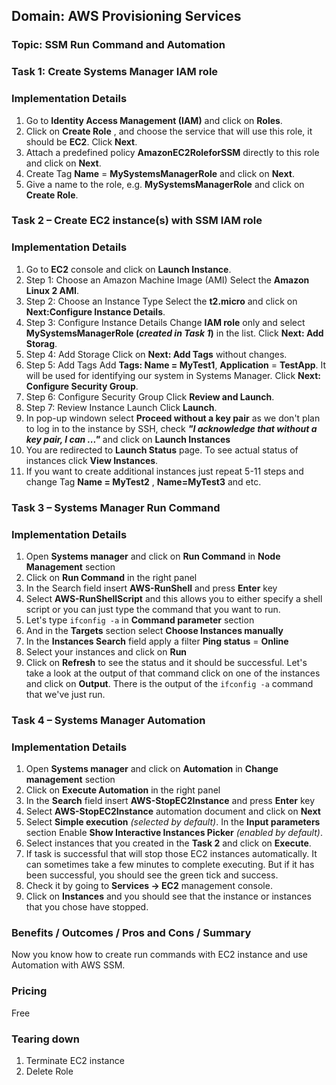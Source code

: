 ## Domain: AWS Provisioning Services

### Topic: SSM Run Command and Automation

### Task 1: Create Systems Manager IAM role

### Implementation Details 

1. Go to **Identity Access Management (IAM)** and click on **Roles**.
2. Click on **Create Role** , and choose the service that will use this role, it should be **EC2**. Click **Next**.
3. Attach a predefined policy **AmazonEC2RoleforSSM** directly to this role and click on **Next**.
4. Create Tag **Name** = **MySystemsManagerRole** and click on **Next**.
5. Give a name to the role, e.g. **MySystemsManagerRole** and click on **Create Role**.

### Task 2 – Create EC2 instance(s) with SSM IAM role

### Implementation Details 

1. Go to **EC2** console and click on **Launch Instance**.
2. Step 1: Choose an Amazon Machine Image (AMI)
    Select the **Amazon Linux 2 AMI**.
3. Step 2: Choose an Instance Type
    Select the **t2.micro** and click on **Next:Configure Instance Details**.
4. Step 3: Configure Instance Details
    Change **IAM role** only and select **MySystemsManagerRole (_created in Task 1_)** in the list. 
    Click **Next: Add Storag**.
1. Step 4: Add Storage
    Click on **Next: Add Tags** without changes.
6. Step 5: Add Tags
    Add **Tags: Name = MyTest1**, **Application** = **TestApp**. It will be used for identifying our system in Systems Manager. 
    Click **Next: Configure Security Group**.
7. Step 6: Configure Security Group
    Click **Review and Launch**.
1. Step 7: Review Instance Launch
    Click **Launch**.
8. In pop-up windown select **Proceed without a key pair** as we don&#39;t plan to log in to the instance by SSH, check _**"I acknowledge that without a key pair, I can ..."**_ and click on **Launch Instances**
9. You are redirected to **Launch Status** page. To see actual status of instances click **View Instances**.
10. If you want to create additional instances just repeat 5-11 steps and change Tag **Name = MyTest2** , **Name=MyTest3** and etc.

### Task 3 – Systems Manager Run Command

### Implementation Details 

1. Open **Systems manager** and click on **Run Command** in **Node Management** section
2. Click on **Run Command** in the right panel
3. In the Search field insert **AWS-RunShell** and press **Enter** key
4. Select **AWS-RunShellScript** and this allows you to either specify a shell script or you can just type the command that you want to run.
5. Let&#39;s type `ifconfig -a` in **Command parameter** section
6. And in the **Targets** section select **Choose Instances manually**
7. In the **Instances Search** field apply a filter **Ping status** = **Online**
8. Select your instances and click on **Run**
9. Click on **Refresh** to see the status and it should be successful.
    Let&#39;s take a look at the output of that command click on one of the instances and click on **Output**. There is the output of the `ifconfig -a` command that we&#39;ve just run.

### Task 4 – Systems Manager Automation

### Implementation Details 

1. Open **Systems manager** and click on **Automation** in **Change management** section
2. Click on **Execute Automation** in the right panel
3. In the **Search** field insert **AWS-StopEC2Instance** and press **Enter** key
4. Select **AWS-StopEC2Instance** automation document and click on **Next**
5. Select **Simple execution** _(selected by default)_. In the **Input parameters** section Enable **Show Interactive Instances Picker** _(enabled by default)_.
6. Select instances that you created in the **Task 2** and click on **Execute**.
7. If task is successful that will stop those EC2 instances automatically. It can sometimes take a few minutes to complete executing. But if it has been successful, you should see the green tick and success.
8. Check it by going to **Services -> EC2** management console.
9. Click on **Instances** and you should see that the instance or instances that you chose have stopped.

### Benefits / Outcomes / Pros and Cons / Summary 

Now you know how to create run commands with EC2 instance and use Automation with AWS SSM.

### Pricing 

Free

### Tearing down 

1. Terminate EC2 instance
2. Delete Role

